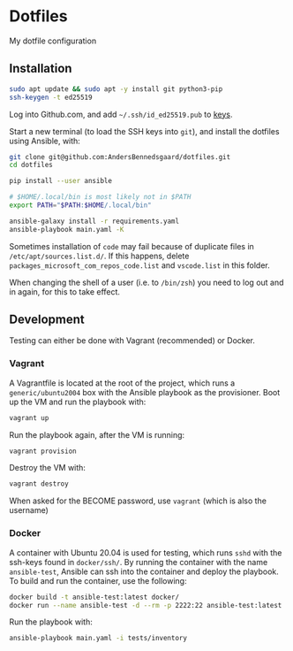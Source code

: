 # Dotfiles

My dotfile configuration

## Installation

```bash
sudo apt update && sudo apt -y install git python3-pip
ssh-keygen -t ed25519
```

Log into Github.com, and add `~/.ssh/id_ed25519.pub` to [keys](https://github.com/settings/keys).

Start a new terminal (to load the SSH keys into `git`), and install the dotfiles using Ansible, with:

```bash
git clone git@github.com:AndersBennedsgaard/dotfiles.git
cd dotfiles

pip install --user ansible

# $HOME/.local/bin is most likely not in $PATH
export PATH="$PATH:$HOME/.local/bin"

ansible-galaxy install -r requirements.yaml
ansible-playbook main.yaml -K
```

Sometimes installation of `code` may fail because of duplicate files in `/etc/apt/sources.list.d/`.
If this happens, delete `packages_microsoft_com_repos_code.list` and `vscode.list` in this folder.

When changing the shell of a user (i.e. to `/bin/zsh`) you need to log out and in again, for this to take effect.

## Development

Testing can either be done with Vagrant (recommended) or Docker.

### Vagrant

A Vagrantfile is located at the root of the project, which runs a `generic/ubuntu2004` box with the Ansible playbook as the provisioner.
Boot up the VM and run the playbook with:

```bash
vagrant up
```

Run the playbook again, after the VM is running:

```bash
vagrant provision
```

Destroy the VM with:

```bash
vagrant destroy
```

When asked for the BECOME password, use `vagrant` (which is also the username)

### Docker

A container with Ubuntu 20.04 is used for testing, which runs `sshd` with the ssh-keys found in `docker/ssh/`.
By running the container with the name `ansible-test`, Ansible can ssh into the container and deploy the playbook.
To build and run the container, use the following:

```bash
docker build -t ansible-test:latest docker/
docker run --name ansible-test -d --rm -p 2222:22 ansible-test:latest
```

Run the playbook with:

```sh
ansible-playbook main.yaml -i tests/inventory
```
